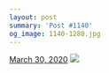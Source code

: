 ```yaml
---
layout: post
summary: 'Post #1140'
og_image: 1140-1280.jpg
---
```


<p>
  <time>
    <a href="/1140">March 30, 2020</a>
  </time>
  <a href="/1140">
    <img src="{{ site.assets_url }}/1140-640.jpg" srcset="{{ site.assets_url }}/1140-320.jpg 320w, {{ site.assets_url }}/1140-640.jpg 640w, {{ site.assets_url }}/1140-960.jpg 960w, {{ site.assets_url }}/1140-1280.jpg 1280w" sizes="(min-width: 700px) 50vw, calc(100vw - 2rem)" />
  </a>
</p>
